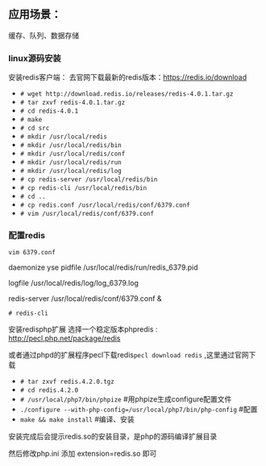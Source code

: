 ## 应用场景：
缓存、队列、数据存储

### linux源码安装
安装redis客户端：
去官网下载最新的redis版本：https://redis.io/download

* `# wget http://download.redis.io/releases/redis-4.0.1.tar.gz`
* `# tar zxvf redis-4.0.1.tar.gz`
* `# cd redis-4.0.1`
* `# make`
* `# cd src`
* `# mkdir /usr/local/redis`
* `# mkdir /usr/local/redis/bin`
* `# mkdir /usr/local/redis/conf`
* `# mkdir /usr/local/redis/run`
* `# mkdir /usr/local/redis/log`
* `# cp redis-server /usr/local/redis/bin `
* `# cp redis-cli /usr/local/redis/bin`
* `# cd ..`
* `# cp redis.conf /usr/local/redis/conf/6379.conf`
* `# vim /usr/local/redis/conf/6379.conf`

### 配置redis
`vim 6379.conf`

daemonize yse
pidfile /usr/local/redis/run/redis_6379.pid

logfile /usr/local/redis/log/log_6379.log

redis-server /usr/local/redis/conf/6379.conf & 

`# redis-cli` 

安装redisphp扩展
选择一个稳定版本phpredis :  http://pecl.php.net/package/redis

或者通过phpd的扩展程序pecl下载redis`pecl download redis` ,这里通过官网下载

* `# tar zxvf redis.4.2.0.tgz`
* `# cd redis.4.2.0`
* `# /usr/local/php7/bin/phpize` #用phpize生成configure配置文件
* `./configure --with-php-config=/usr/local/php7/bin/php-config`  #配置
* `make && make install`  #编译、安装

安装完成后会提示redis.so的安装目录，是php的源码编译扩展目录

然后修改php.ini
添加 extension=redis.so 即可